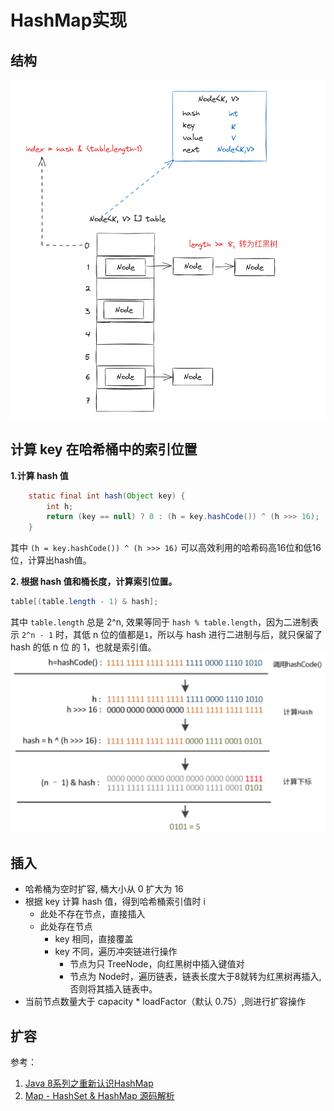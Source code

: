 # HashMap实现

## 结构

![hashnap](./img/hashmap.png)

## 计算 key 在哈希桶中的索引位置

**1.计算 hash 值**

```java
    static final int hash(Object key) {
        int h;
        return (key == null) ? 0 : (h = key.hashCode()) ^ (h >>> 16);
    }
```

其中 `(h = key.hashCode()) ^ (h >>> 16)` 可以高效利用的哈希码高16位和低16位，计算出hash值。

**2. 根据 hash 值和桶长度，计算索引位置。**

```java
table[(table.length - 1) & hash];
```

其中 `table.length` 总是 2^n, 效果等同于 `hash % table.length`，因为二进制表示 `2^n - 1` 时，其低 n
位的值都是`1`，所以与 hash 进行二进制与后，就只保留了 hash 的低 n 位 的 1，也就是索引值。
![hash](./img/hash-compute.png)

## 插入

- 哈希桶为空时扩容, 桶大小从 0 扩大为 16
- 根据 key 计算 hash 值，得到哈希桶索引值时 i
  - 此处不存在节点，直接插入
  - 此处存在节点
    - key 相同，直接覆盖
    - key 不同，遍历冲突链进行操作
      - 节点为只 TreeNode，向红黑树中插入键值对
      - 节点为 Node时，遍历链表，链表长度大于8就转为红黑树再插入, 否则将其插入链表中。
- 当前节点数量大于 capacity * loadFactor（默认 0.75）,则进行扩容操作

## 扩容

参考：

1. [Java 8系列之重新认识HashMap](https://tech.meituan.com/2016/06/24/java-hashmap.html)
2. [Map - HashSet & HashMap 源码解析](https://pdai.tech/md/java/collection/java-map-HashMap&HashSet.html)
